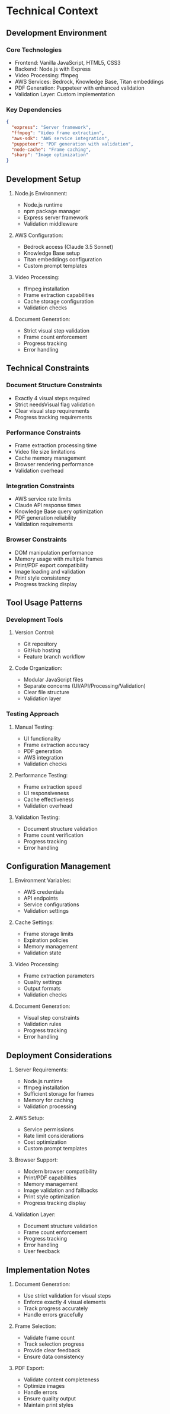 # Technical Context

## Development Environment

### Core Technologies
- Frontend: Vanilla JavaScript, HTML5, CSS3
- Backend: Node.js with Express
- Video Processing: ffmpeg
- AWS Services: Bedrock, Knowledge Base, Titan embeddings
- PDF Generation: Puppeteer with enhanced validation
- Validation Layer: Custom implementation

### Key Dependencies
```json
{
  "express": "Server framework",
  "ffmpeg": "Video frame extraction",
  "aws-sdk": "AWS service integration",
  "puppeteer": "PDF generation with validation",
  "node-cache": "Frame caching",
  "sharp": "Image optimization"
}
```

## Development Setup
1. Node.js Environment:
   - Node.js runtime
   - npm package manager
   - Express server framework
   - Validation middleware

2. AWS Configuration:
   - Bedrock access (Claude 3.5 Sonnet)
   - Knowledge Base setup
   - Titan embeddings configuration
   - Custom prompt templates

3. Video Processing:
   - ffmpeg installation
   - Frame extraction capabilities
   - Cache storage configuration
   - Validation checks

4. Document Generation:
   - Strict visual step validation
   - Frame count enforcement
   - Progress tracking
   - Error handling

## Technical Constraints

### Document Structure Constraints
- Exactly 4 visual steps required
- Strict needsVisual flag validation
- Clear visual step requirements
- Progress tracking requirements

### Performance Constraints
- Frame extraction processing time
- Video file size limitations
- Cache memory management
- Browser rendering performance
- Validation overhead

### Integration Constraints
- AWS service rate limits
- Claude API response times
- Knowledge Base query optimization
- PDF generation reliability
- Validation requirements

### Browser Constraints
- DOM manipulation performance
- Memory usage with multiple frames
- Print/PDF export compatibility
- Image loading and validation
- Print style consistency
- Progress tracking display

## Tool Usage Patterns

### Development Tools
1. Version Control:
   - Git repository
   - GitHub hosting
   - Feature branch workflow

2. Code Organization:
   - Modular JavaScript files
   - Separate concerns (UI/API/Processing/Validation)
   - Clear file structure
   - Validation layer

### Testing Approach
1. Manual Testing:
   - UI functionality
   - Frame extraction accuracy
   - PDF generation
   - AWS integration
   - Validation checks

2. Performance Testing:
   - Frame extraction speed
   - UI responsiveness
   - Cache effectiveness
   - Validation overhead

3. Validation Testing:
   - Document structure validation
   - Frame count verification
   - Progress tracking
   - Error handling

## Configuration Management
1. Environment Variables:
   - AWS credentials
   - API endpoints
   - Service configurations
   - Validation settings

2. Cache Settings:
   - Frame storage limits
   - Expiration policies
   - Memory management
   - Validation state

3. Video Processing:
   - Frame extraction parameters
   - Quality settings
   - Output formats
   - Validation checks

4. Document Generation:
   - Visual step constraints
   - Validation rules
   - Progress tracking
   - Error handling

## Deployment Considerations
1. Server Requirements:
   - Node.js runtime
   - ffmpeg installation
   - Sufficient storage for frames
   - Memory for caching
   - Validation processing

2. AWS Setup:
   - Service permissions
   - Rate limit considerations
   - Cost optimization
   - Custom prompt templates

3. Browser Support:
   - Modern browser compatibility
   - Print/PDF capabilities
   - Memory management
   - Image validation and fallbacks
   - Print style optimization
   - Progress tracking display

4. Validation Layer:
   - Document structure validation
   - Frame count enforcement
   - Progress tracking
   - Error handling
   - User feedback

## Implementation Notes
1. Document Generation:
   - Use strict validation for visual steps
   - Enforce exactly 4 visual elements
   - Track progress accurately
   - Handle errors gracefully

2. Frame Selection:
   - Validate frame count
   - Track selection progress
   - Provide clear feedback
   - Ensure data consistency

3. PDF Export:
   - Validate content completeness
   - Optimize images
   - Handle errors
   - Ensure quality output
   - Maintain print styles
